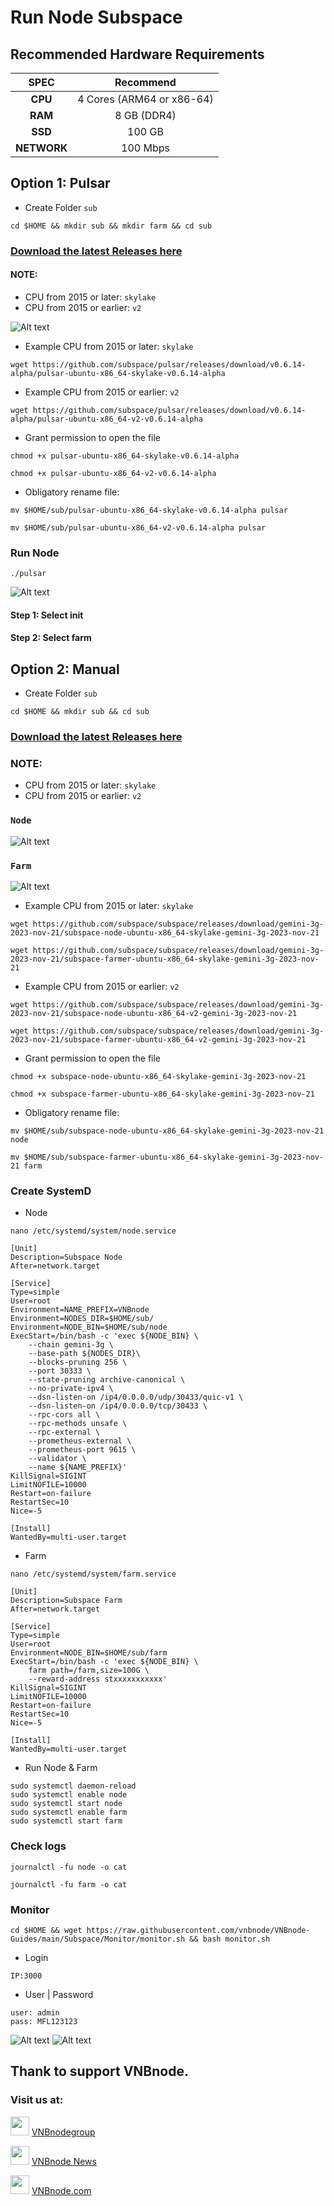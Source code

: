 # Run Node Subspace

## Recommended Hardware Requirements 

|   SPEC      |        Recommend          |
| :---------: | :-----------------------: |
|   **CPU**   | 4 Cores (ARM64 or x86-64) |
|   **RAM**   |        8 GB (DDR4)        |
|   **SSD**   |        100 GB             |
| **NETWORK** |        100 Mbps           |

## Option 1: Pulsar
- Create Folder `sub`
```
cd $HOME && mkdir sub && mkdir farm && cd sub 
```
### [Download the latest Releases here](https://github.com/subspace/pulsar/releases)
#### NOTE:
- CPU from 2015 or later: `skylake`
- CPU from 2015 or earlier: `v2`

![Alt text](image/image.png)

- Example CPU from 2015 or later: `skylake` 
```
wget https://github.com/subspace/pulsar/releases/download/v0.6.14-alpha/pulsar-ubuntu-x86_64-skylake-v0.6.14-alpha
```
- Example CPU from 2015 or earlier: `v2`
```
wget https://github.com/subspace/pulsar/releases/download/v0.6.14-alpha/pulsar-ubuntu-x86_64-v2-v0.6.14-alpha
```
- Grant permission to open the file
```
chmod +x pulsar-ubuntu-x86_64-skylake-v0.6.14-alpha

chmod +x pulsar-ubuntu-x86_64-v2-v0.6.14-alpha
```
- Obligatory rename file:
```
mv $HOME/sub/pulsar-ubuntu-x86_64-skylake-v0.6.14-alpha pulsar

mv $HOME/sub/pulsar-ubuntu-x86_64-v2-v0.6.14-alpha pulsar
```
### Run Node
```
./pulsar
```
![Alt text](image/image1.png)

#### Step 1: Select init

#### Step 2: Select farm

## Option 2: Manual
- Create Folder `sub`
```
cd $HOME && mkdir sub && cd sub 
```
### [Download the latest Releases here](https://github.com/subspace/subspace/releases)
### NOTE:
- CPU from 2015 or later: `skylake`
- CPU from 2015 or earlier: `v2`
### `Node`

![Alt text](image/image2.png)
### `Farm`

![Alt text](image/image3.png)


- Example CPU from 2015 or later: `skylake` 
```
wget https://github.com/subspace/subspace/releases/download/gemini-3g-2023-nov-21/subspace-node-ubuntu-x86_64-skylake-gemini-3g-2023-nov-21

wget https://github.com/subspace/subspace/releases/download/gemini-3g-2023-nov-21/subspace-farmer-ubuntu-x86_64-skylake-gemini-3g-2023-nov-21
```
- Example CPU from 2015 or earlier: `v2`
```
wget https://github.com/subspace/subspace/releases/download/gemini-3g-2023-nov-21/subspace-node-ubuntu-x86_64-v2-gemini-3g-2023-nov-21

wget https://github.com/subspace/subspace/releases/download/gemini-3g-2023-nov-21/subspace-farmer-ubuntu-x86_64-v2-gemini-3g-2023-nov-21
```
- Grant permission to open the file
```
chmod +x subspace-node-ubuntu-x86_64-skylake-gemini-3g-2023-nov-21

chmod +x subspace-farmer-ubuntu-x86_64-skylake-gemini-3g-2023-nov-21
```
- Obligatory rename file:
```
mv $HOME/sub/subspace-node-ubuntu-x86_64-skylake-gemini-3g-2023-nov-21 node

mv $HOME/sub/subspace-farmer-ubuntu-x86_64-skylake-gemini-3g-2023-nov-21 farm
```
### Create SystemD
- Node
```
nano /etc/systemd/system/node.service
```
```
[Unit]
Description=Subspace Node
After=network.target

[Service]
Type=simple
User=root
Environment=NAME_PREFIX=VNBnode
Environment=NODES_DIR=$HOME/sub/
Environment=NODE_BIN=$HOME/sub/node
ExecStart=/bin/bash -c 'exec ${NODE_BIN} \
    --chain gemini-3g \
    --base-path ${NODES_DIR}\
    --blocks-pruning 256 \
    --port 30333 \
    --state-pruning archive-canonical \
    --no-private-ipv4 \
    --dsn-listen-on /ip4/0.0.0.0/udp/30433/quic-v1 \
    --dsn-listen-on /ip4/0.0.0.0/tcp/30433 \
    --rpc-cors all \
    --rpc-methods unsafe \
    --rpc-external \
    --prometheus-external \
    --prometheus-port 9615 \
    --validator \
    --name ${NAME_PREFIX}'
KillSignal=SIGINT
LimitNOFILE=10000
Restart=on-failure
RestartSec=10
Nice=-5

[Install]
WantedBy=multi-user.target
```

- Farm
```
nano /etc/systemd/system/farm.service
```
```
[Unit]
Description=Subspace Farm
After=network.target

[Service]
Type=simple
User=root
Environment=NODE_BIN=$HOME/sub/farm
ExecStart=/bin/bash -c 'exec ${NODE_BIN} \
    farm path=/farm,size=100G \
    --reward-address stxxxxxxxxxxx'
KillSignal=SIGINT
LimitNOFILE=10000
Restart=on-failure
RestartSec=10
Nice=-5

[Install]
WantedBy=multi-user.target
```
- Run Node & Farm
```
sudo systemctl daemon-reload
sudo systemctl enable node
sudo systemctl start node
sudo systemctl enable farm
sudo systemctl start farm
```
### Check logs 
```
journalctl -fu node -o cat
```
```
journalctl -fu farm -o cat
```
### Monitor
```
cd $HOME && wget https://raw.githubusercontent.com/vnbnode/VNBnode-Guides/main/Subspace/Monitor/monitor.sh && bash monitor.sh
```
- Login
```
IP:3000
```
- User | Password
```
user: admin
pass: MFL123123
```
![Alt text](image/image4.png)
![Alt text](image/image5.png)

## Thank to support VNBnode.
### Visit us at:

<img src="https://user-images.githubusercontent.com/50621007/183283867-56b4d69f-bc6e-4939-b00a-72aa019d1aea.png" width="30"/> <a href="https://t.me/VNBnodegroup" target="_blank">VNBnodegroup</a>

<img src="https://user-images.githubusercontent.com/50621007/183283867-56b4d69f-bc6e-4939-b00a-72aa019d1aea.png" width="30"/> <a href="https://t.me/Vnbnode" target="_blank">VNBnode News</a>

<img src="https://github.com/vnbnode/VNBnode-Guides/blob/main/VNBnode.jpg" width="30"/> <a href="https://VNBnode.com" target="_blank">VNBnode.com</a>
